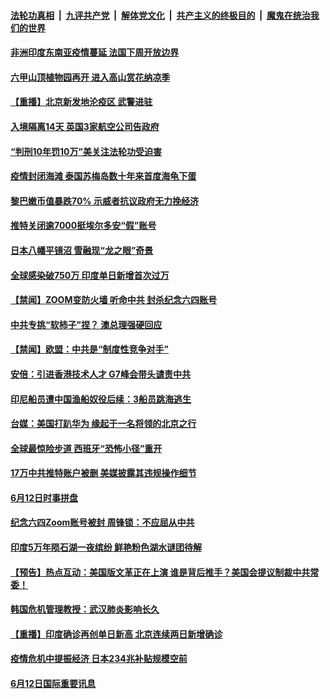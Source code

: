 ####  [法轮功真相](../../../../basic/blob/master/README.md?t=06140301) &nbsp;|&nbsp; [九评共产党](../../../../9ping.md/blob/master/README.md?t=06140301) &nbsp;|&nbsp; [解体党文化](../../../../jtdwh.md/blob/master/README.md?t=06140301)  &nbsp;|&nbsp; [共产主义的终极目的](../../../../gczydzjmd.md/blob/master/README.md?t=06140301) &nbsp;|&nbsp; [魔鬼在统治我们的世界](../../../../mgztzwmdsj.md/blob/master/README.md?t=06140301) 


#### [非洲印度东南亚疫情蔓延 法国下周开放边界](../pages/prog202/a102870384.md?t=06140301) 

#### [六甲山顶植物园再开 进入高山赏花纳凉季](../pages/prog202/a102870334.md?t=06140301) 

#### [【重播】北京新发地沦疫区 武警进驻](../pages/prog202/a102870258.md?t=06140301) 

#### [入境隔离14天 英国3家航空公司告政府](../pages/prog202/a102870209.md?t=06140301) 

#### [“判刑10年罚10万”美关注法轮功受迫害](../pages/prog202/a102870102.md?t=06140301) 

#### [疫情封闭海滩 泰国苏梅岛数十年来首度海龟下蛋](../pages/prog202/a102870036.md?t=06140301) 

#### [黎巴嫩币值暴跌70% 示威者抗议政府无力挽经济](../pages/prog202/a102869999.md?t=06140301) 

#### [推特关闭逾7000挺埃尔多安“假”账号](../pages/prog202/a102869936.md?t=06140301) 

#### [日本八幡平镜沼 雪融现“龙之眼”奇景](../pages/prog202/a102869890.md?t=06140301) 


#### [全球感染破750万 印度单日新增首次过万](../pages/prog202/a102869445.md?t=06140301) 

#### [【禁闻】ZOOM变防火墙 听命中共 封杀纪念六四账号](../pages/prog202/a102869686.md?t=06140301) 

#### [中共专挑“软柿子”捏？ 澳总理强硬回应](../pages/prog202/a102869598.md?t=06140301) 

#### [【禁闻】欧盟：中共是“制度性竞争对手”](../pages/prog202/a102869655.md?t=06140301) 

#### [安倍：引进香港技术人才 G7峰会带头谴责中共](../pages/prog202/a102869577.md?t=06140301) 

#### [印尼船员遭中国渔船奴役后续：3船员跳海逃生](../pages/prog202/a102869587.md?t=06140301) 

#### [台媒：美国打趴华为 缘起于一名将领的北京之行](../pages/prog202/a102869568.md?t=06140301) 

#### [全球最惊险步道 西班牙“恐怖小径”重开](../pages/prog202/a102869578.md?t=06140301) 

#### [17万中共推特账户被删 美媒披露其违规操作细节](../pages/prog202/a102869520.md?t=06140301) 

#### [6月12日时事拼盘](../pages/prog202/a102869562.md?t=06140301) 


#### [纪念六四Zoom账号被封 周锋锁：不应屈从中共](../pages/prog202/a102869465.md?t=06140301) 

#### [印度5万年陨石湖一夜缤纷 鲜艳粉色湖水谜团待解](../pages/prog202/a102869377.md?t=06140301) 

#### [【预告】热点互动：美国版文革正在上演  谁是背后推手？美国会提议制裁中共常委！](../pages/prog202/a102869379.md?t=06140301) 

#### [韩国危机管理教授：武汉肺炎影响长久](../pages/prog202/a102869370.md?t=06140301) 

#### [【重播】印度确诊再创单日新高 北京连续两日新增确诊](../pages/prog202/a102869323.md?t=06140301) 


#### [疫情危机中提振经济 日本234兆补贴规模空前](../pages/prog202/a102869209.md?t=06140301) 

#### [6月12日国际重要讯息](../pages/prog202/a102869195.md?t=06140301) 


